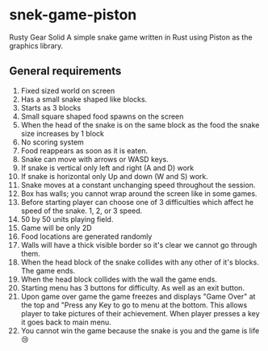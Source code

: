 # snek-game-piston
Rusty Gear Solid
A simple snake game written in Rust using Piston as the graphics library. 


## General requirements
1. Fixed sized world on screen
2. Has a small snake shaped like blocks.
3. Starts as 3 blocks
4. Small square shaped food spawns on the screen
5. When the head of the snake is on the same block as the food the snake size increases by 1 block
6. No scoring system
7. Food reappears as soon as it is eaten. 
8. Snake can move with arrows or WASD keys. 
9. If snake is vertical only left and right (A and D) work
10. If snake is horizontal only Up and down (W and S) work.
11. Snake moves at a constant unchanging speed throughout the session. 
12. Box has walls; you cannot wrap around the screen like in some games. 
13. Before starting player can choose one of 3 difficulties which affect he speed of the snake. 1, 2, or 3 speed.
14. 50 by 50 units playing field.
15. Game will be only 2D
16. Food locations are generated randomly
17. Walls will have a thick visible border so it's clear we cannot go through them.
18. When the head block of the snake collides with any other of it's blocks. The game ends.
19. When the head block collides with the wall the game ends.
20. Starting menu has 3 buttons for difficulty. As well as an exit button. 
21. Upon game over game the game freezes and displays "Game Over" at the top and "Press any Key to go to menu at the bottom. This allows player to take pictures of their achievement. When player presses a key it goes back to main menu.
22. You cannot win the game because the snake is you and the game is life 😢


